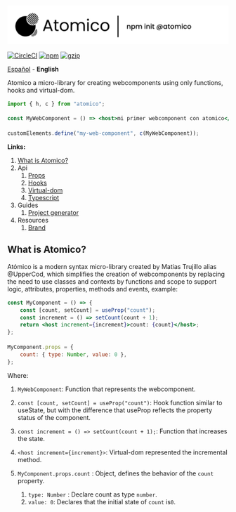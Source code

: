 ![Atomico](./docs/brand/logo-header.svg)

[![CircleCI](https://circleci.com/gh/atomicojs/atomico.svg?style=svg)](https://circleci.com/gh/atomicojs/atomico)
[![npm](https://badgen.net/npm/v/atomico)](http://npmjs.com/atomico)
[![gzip](https://badgen.net/bundlephobia/minzip/atomico)](https://bundlephobia.com/result?p=atomico)

[Español](./docs/es/README.md) - **English**

Atomico a micro-library for creating webcomponents using only functions, hooks and virtual-dom.

```jsx
import { h, c } from "atomico";

const MyWebComponent = () => <host>mi primer webcomponent con atomico</host>;

customElements.define("my-web-component", c(MyWebComponent));
```

**Links:**

1. [What is Atomico?](#what-is-atomico?)
2. Api
    1. [Props](./docs/en/props.md)
    2. [Hooks](./docs/en/hooks.md)
    3. [Virtual-dom](./docs/en/hooks.md)
    4. [Typescript](./docs/en/typescript.md)
3. Guides
    1. [Project generator](./docs/en/scaffolding.md)
4. Resources
    1. [Brand](./docs/brand/README.md)

## What is Atomico?

Atómico is a modern syntax micro-library created by Matias Trujillo alias @UpperCod, which simplifies the creation of webcomponents by replacing the need to use classes and contexts by functions and scope to support logic, attributes, properties, methods and events, example:

```jsx
const MyComponent = () => {
    const [count, setCount] = useProp("count");
    const increment = () => setCount(count + 1);
    return <host increment={increment}>count: {count}</host>;
};

MyComponent.props = {
    count: { type: Number, value: 0 },
};
```

Where:

1. `MyWebComponent`: Function that represents the webcomponent.

2. `const [count, setCount] = useProp("count")`: Hook function similar to useState, but with the difference that useProp reflects the property status of the component.

3. `const increment = () => setCount(count + 1);`: Function that increases the state.

4. `<host increment={increment}>`: Virtual-dom represented the incremental method.

5. `MyComponent.props.count` : Object, defines the behavior of the `count` property.

    1. `type: Number` : Declare count as type `number`.
    2. `value: 0`: Declares that the initial state of `count` is`0`.
